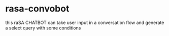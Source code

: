 # rasa-convobot
this raSA CHATBOT can take user input in a conversation flow and generate a select query with some conditions 
